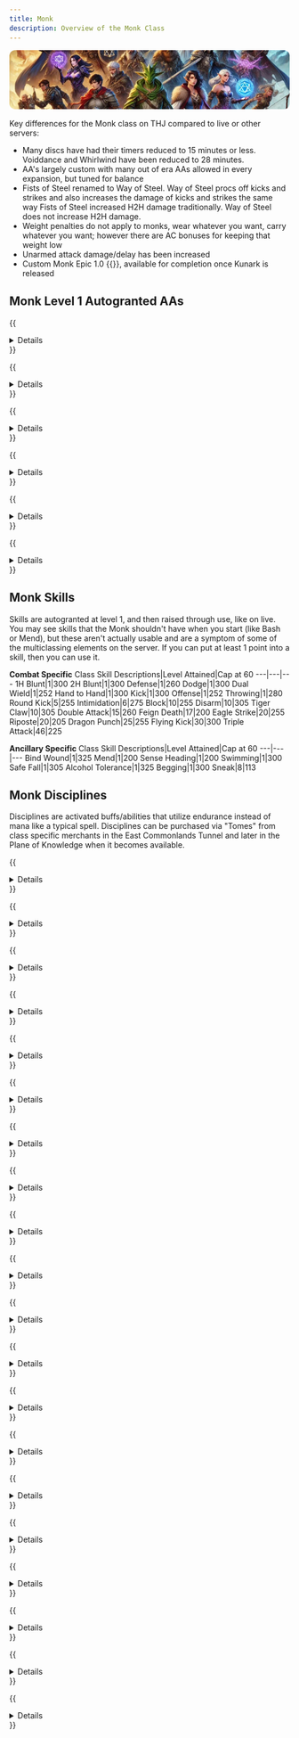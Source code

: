```yaml
---
title: Monk
description: Overview of the Monk Class
---
```


![Header Image](/content/images/classes.webp)

Key differences for the Monk class on THJ compared to live or other servers:

- Many discs have had their timers reduced to 15 minutes or less.  Voiddance and Whirlwind have been reduced to 28 minutes.
- AA's largely custom with many out of era AAs allowed in every expansion, but tuned for balance
- Fists of Steel renamed to Way of Steel. Way of Steel procs off kicks and strikes and also increases the damage of kicks and strikes the same way Fists of Steel increased H2H damage traditionally. Way of Steel does not increase H2H damage.
- Weight penalties do not apply to monks, wear whatever you want, carry whatever you want; however there are AC bonuses for keeping that weight low
- Unarmed attack damage/delay has been increased
- Custom Monk Epic 1.0 {{<item id="20542" name="Celestial Fists" link="/equipment-guide/epics/mnk-epic/">}}, available for completion once Kunark is released

## Monk Level 1 Autogranted AAs
{{<details title="Crippling Strike (Active)">}}
This ability grants you an Eagle Strike attack with a chance to reduce the movement speed of the targets.  Ranks in this ability can increase the potency of the snare effect or the damage, or both.  This ability can not be used at the same time as Stunning Kick or Eye Gouge.
{{</details>}}

{{<details title="Technique of Master Wu (Passive)">}}
Under the tutelage of Wu, Monks are able to hone their skills to the point of being able to execute a second and sometimes even a third strike when scoring a hit with their special attacks.  This ability grants a 20 percent increase in the chance of scoring multiple special attacks, per rank, up to rank 5.  Ranks beyond rank 5 increase the chance to perform the third attack in the chain by 5% per rank.

Additional ranks of this skill are granted automatically as you level up.
{{</details>}}

{{<details title="Killing Spree (Passive)">}}
After slaying a non-trivial con enemy, you have a 10% chance per rank to enter a battle frenzy that instantly boosts your endurance slightly as well as increasing your offensive damage for the next 30 seconds.
{{</details>}}

{{<details title="Bazaar and Back Gate (Active)">}}
Every 10 minutes, allows you to teleport to the Bazaar when out of combat.
{{</details>}}

{{<details title="Eyes Wide Open Rank 8 (Passive)">}}
This passive ability increases the capacity of your extended target window by one slot per rank.
{{</details>}}

{{<details title="Mystical Attuning Rank 5 (Passive)">}}
This ability increases the number of mystical effects that can affect you at once by 1 per rank.
{{</details>}}

## Monk Skills

Skills are autogranted at level 1, and then raised through use, like on live. You may see skills that the Monk shouldn't have when you start (like Bash or Mend), but these aren't actually usable and are a symptom of some of the multiclassing elements on the server. If you can put at least 1 point into a skill, then you can use it.

**Combat Specific**
Class Skill Descriptions|Level Attained|Cap at 60
---|---|---
1H Blunt|1|300
2H Blunt|1|300
Defense|1|260
Dodge|1|300
Dual Wield|1|252
Hand to Hand|1|300
Kick|1|300
Offense|1|252
Throwing|1|280
Round Kick|5|255
Intimidation|6|275
Block|10|255
Disarm|10|305
Tiger Claw|10|305
Double Attack|15|260
Feign Death|17|200
Eagle Strike|20|255
Riposte|20|205
Dragon Punch|25|255
Flying Kick|30|300
Triple Attack|46|225

**Ancillary Specific**
Class Skill Descriptions|Level Attained|Cap at 60
---|---|---
Bind Wound|1|325
Mend|1|200
Sense Heading|1|200
Swimming|1|300
Safe Fall|1|305
Alcohol Tolerance|1|325
Begging|1|300
Sneak|8|113

## Monk Disciplines
Disciplines are activated buffs/abilities that utilize endurance instead of mana like a typical spell.  Disciplines can be purchased via "Tomes" from class specific merchants in the East Commonlands Tunnel and later in the Plane of Knowledge when it becomes available.

{{<details title="Throw Stone Discipline (Lvl 1)">}}
Strike your target with a thrown stone, causing 1 damage.
{{</details>}}

{{<details title="Focused Will Discipline (Lvl 10)">}}
Focuses the energy of your will to heal your wounds.  Any aggressive action you take will break your concentration.
{{</details>}}

{{<details title="Resistant Discipline (lvl 30)">}}
Focuses your will, increasing your resistances for a short time.
{{</details>}}

{{<details title="Phantom Zephyr Discipline (Lvl 35)">}}
Seeds an illusion in your target's mind, allowing you to distract them for a short period of time.  This ability works on creatures up to lvl 50.
{{</details>}}

{{<details title="Fearless Discipline (lvl 40)">}}
Strengthens your resolve, rendering you immune to fear.
{{</details>}}

{{<details title="Phantom Wind Discipline (Lvl 50)">}}
Seeds an illusion in your target's mind, allowing you to distract them for a short period of time.  This ability works on creatures up to lvl 58
{{</details>}}

{{<details title="Stone Stance Discipline (Lvl 51)">}}
Joins your body with the strength of the earth, causing you to take greatly decreased melee damage.
{{</details>}}

{{<details title="Thunderkick Discipline (Lvl 52)">}}
Focuses energy into your feet, allowing you to perform an especially powerful flying kick.
{{</details>}}

{{<details title="Whirlwind Discipline (Lvl 53)">}}
Heightens your combat instincts, allowing you to riposte every attack.
{{</details>}}

{{<details title="Voiddance Discipline (Lvl 54)">}}
Focuses your combat reflexes, allowing you to avoid melee attacks.
{{</details>}}

{{<details title="Inner Flame Discipline (Lvl 56)">}}
Fills your body with energy causing your attacks to do greatly improved damage.
{{</details>}}

{{<details title="Hundred Fists Discipline (Lvl 57)">}}
Increases your hand's speed, allowing you an increased attack rate and damage.
{{</details>}}

{{<details title="Phantom Echo Discipline (Lvl 57)">}}
Seeds an illusion in your target's mind, allowing you to distract them for a short period of time.  This ability works on creatures up to lvl 61
{{</details>}}

{{<details title="Silentfist Discipline (Lvl 59)">}}
Focuses your rage into your hands, allowing you to perform an especially powerful dragon punch.
{{</details>}}

{{<details title="Ashenhand Discipline (Lvl 60)">}}
Focuses your energy into your hands, allowing you to perform an especially powerful eagle strike.
{{</details>}}

{{<details title="Planeswalk Discipline (Lvl 61)">}}
Allows incredible freedom of flexibility, increasing your movement speed.
{{</details>}}

{{<details title="Healing Will Discipline (Lvl 63)">}}
Focus the power of your will to heal your wounds.
{{</details>}}

{{<details title="Speed Focus Discipline (Lvl 63)">}}
Focuses your energy into your arms, increasing your attack speed.
{{</details>}}

{{<details title="Phantom Call Discipline (Lvl 64)">}}
Seeds an illusion in your target's mind, allowing you to distract them for a short period of time.  This ability works on creatures up to lvl 65
{{</details>}}

{{<details title="Earthwalk Discipline (Lvl 65)">}}
Joins your body with the strength of the earth, causing you to take greatly decreases melee damage.
{{</details>}}